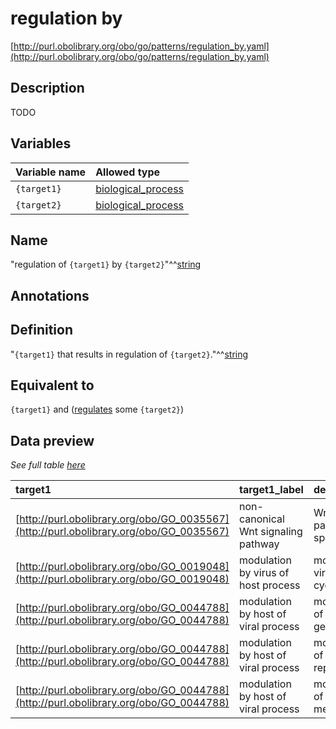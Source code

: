 # regulation by

[http://purl.obolibrary.org/obo/go/patterns/regulation_by.yaml](http://purl.obolibrary.org/obo/go/patterns/regulation_by.yaml)

## Description

TODO




## Variables

| Variable name | Allowed type |
|:--------------|:-------------|
| `{target1}` | [biological_process](http://purl.obolibrary.org/obo/GO_0008150) |
| `{target2}` | [biological_process](http://purl.obolibrary.org/obo/GO_0008150) |

## Name

"regulation of `{target1}` by `{target2}`"^^[string](http://www.w3.org/2001/XMLSchema#string)

## Annotations



## Definition

"`{target1}` that results in regulation of `{target2}`."^^[string](http://www.w3.org/2001/XMLSchema#string)

## Equivalent to

`{target1}`  and ([regulates](http://purl.obolibrary.org/obo/RO_0002211) some `{target2}`)







## Data preview

*See full table [here](https://github.com/geneontology/go-ontology/tree/master/src/design_patterns/regulation_by.tsv)*

| target1 | target1_label | defined_class_label | target2_label | target2 | defined_class |
|:--|:--|:--|:--|:--|:--|
| [http://purl.obolibrary.org/obo/GO_0035567](http://purl.obolibrary.org/obo/GO_0035567) | non-canonical Wnt signaling pathway | Wnt signaling pathway, regulating spindle positioning | establishment of mitotic spindle localization | [http://purl.obolibrary.org/obo/GO_0040001](http://purl.obolibrary.org/obo/GO_0040001) | [http://purl.obolibrary.org/obo/GO_0060069](http://purl.obolibrary.org/obo/GO_0060069) |
| [http://purl.obolibrary.org/obo/GO_0019048](http://purl.obolibrary.org/obo/GO_0019048) | modulation by virus of host process | modification by virus of host cell cycle regulation | cell cycle process | [http://purl.obolibrary.org/obo/GO_0022402](http://purl.obolibrary.org/obo/GO_0022402) | [http://purl.obolibrary.org/obo/GO_0019055](http://purl.obolibrary.org/obo/GO_0019055) |
| [http://purl.obolibrary.org/obo/GO_0044788](http://purl.obolibrary.org/obo/GO_0044788) | modulation by host of viral process | modulation by host of viral RNA genome replication | viral RNA genome replication | [http://purl.obolibrary.org/obo/GO_0039694](http://purl.obolibrary.org/obo/GO_0039694) | [http://purl.obolibrary.org/obo/GO_0044830](http://purl.obolibrary.org/obo/GO_0044830) |
| [http://purl.obolibrary.org/obo/GO_0044788](http://purl.obolibrary.org/obo/GO_0044788) | modulation by host of viral process | modulation by host of viral genome replication | viral genome replication | [http://purl.obolibrary.org/obo/GO_0019079](http://purl.obolibrary.org/obo/GO_0019079) | [http://purl.obolibrary.org/obo/GO_0044827](http://purl.obolibrary.org/obo/GO_0044827) |
| [http://purl.obolibrary.org/obo/GO_0044788](http://purl.obolibrary.org/obo/GO_0044788) | modulation by host of viral process | modulation by host of viral glycoprotein metabolic process | glycoprotein metabolic process | [http://purl.obolibrary.org/obo/GO_0009100](http://purl.obolibrary.org/obo/GO_0009100) | [http://purl.obolibrary.org/obo/GO_0044870](http://purl.obolibrary.org/obo/GO_0044870) |

